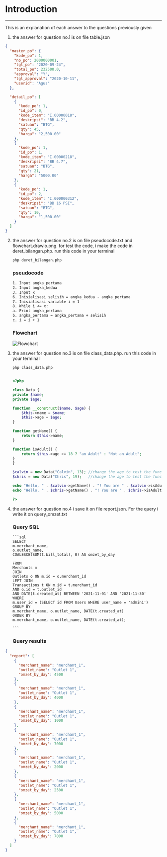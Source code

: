 # Introduction

---

This is an explanation of each answer to the questions previously given

1. the answer for question no.1 is on file table.json

```json
{
  "master_po": {
    "kode_po": 1,
    "no_po": 2000000001,
    "tgl_po": "2020-09-24",
    "total_po": 232500.0,
    "approval": "Y",
    "tgl_approval": "2020-10-11",
    "userid": "Agus"
  },

  "detail_po": [
    {
      "kode_po": 1,
      "id_po": 0,
      "kode_item": "I.00000018",
      "deskripsi": "BB 4.2",
      "satuan": "BTG",
      "qty": 45,
      "harga": "2,500.00"
    },
    {
      "kode_po": 1,
      "id_po": 1,
      "kode_item": "I.00000218",
      "deskripsi": "BB 4.7",
      "satuan": "BTG",
      "qty": 21,
      "harga": "5000.00"
    },
    {
      "kode_po": 1,
      "id_po": 2,
      "kode_item": "I.000000312",
      "deskripsi": "BB 16 PSI",
      "satuan": "BTG",
      "qty": 10,
      "harga": "1,500.00"
    }
  ]
}
```

2.  the answer for question no.2 is on file pseudocode.txt and flowchart.drawio.png. for test the code, i make the code in deret_bilangan.php. run this code in your terminal

    ```bash
    php deret_bilangan.php
    ```

    ### pseudocode

    ```txt
    1. Input angka_pertama
    2. Input angka_kedua
    3. Input x
    6. Inisialisasi selisih = angka_kedua - angka_pertama
    7. Inisialisasi variable i = 1
    8. While i <= x:
    a. Print angka_pertama
    b. angka_pertama = angka_pertama + selisih
    c. i = i + 1
    ```

    ### Flowchart

    ![Flowchart](./flowchart.drawio.png)

3.  the answer for question no.3 is on file class_data.php. run this code in your terminal

    ```bash
    php class_data.php
    ```

    ```php

    <?php

    class Data {
    private $name;
    private $age;

    function __construct($name, $age) {
        $this->name = $name;
        $this->age = $age;
    }

    function getName() {
        return $this->name;
    }

    function isAdult() {
        return $this->age >= 18 ? "an Adult" : "Not an Adult";
    }
    }

    $calvin = new Data("Calvin", 13); //change the age to test the function
    $chris = new Data("Chris", 19);   //change the age to test the function

    echo "Hello, " . $calvin->getName() . "! You are " . $calvin->isAdult() . PHP_EOL;
    echo "Hello, " . $chris->getName() . "! You are " . $chris->isAdult() . PHP_EOL;

    ?>

    ```

4.  the answer for question no.4 i save it on file report.json. For the query i write it on query_omzet.txt

    ### Query SQL

        ```sql
        SELECT
        m.merchant_name,
        o.outlet_name,
        COALESCE(SUM(t.bill_total), 0) AS omzet_by_day

        FROM
        Merchants m
        JOIN
        Outlets o ON m.id = o.merchant_id
        LEFT JOIN
        Transactions t ON m.id = t.merchant_id
        AND o.id = t.outlet_id
        AND DATE(t.created_at) BETWEEN '2021-11-01' AND '2021-11-30'
        WHERE
        m.user_id = (SELECT id FROM Users WHERE user_name = 'admin1')
        GROUP BY
        m.merchant_name, o.outlet_name, DATE(t.created_at)
        ORDER BY
        m.merchant_name, o.outlet_name, DATE(t.created_at);

        ```

    ### Query results

```json
{
  "report": [
    {
      "merchant_name": "merchant_1",
      "outlet_name": "Outlet 1",
      "omzet_by_day": 4500
    },
    {
      "merchant_name": "merchant_1",
      "outlet_name": "Outlet 1",
      "omzet_by_day": 4000
    },
    {
      "merchant_name": "merchant_1",
      "outlet_name": "Outlet 1",
      "omzet_by_day": 1000
    },
    {
      "merchant_name": "merchant_1",
      "outlet_name": "Outlet 1",
      "omzet_by_day": 7000
    },
    {
      "merchant_name": "merchant_1",
      "outlet_name": "Outlet 1",
      "omzet_by_day": 2000
    },
    {
      "merchant_name": "merchant_1",
      "outlet_name": "Outlet 1",
      "omzet_by_day": 2500
    },
    {
      "merchant_name": "merchant_1",
      "outlet_name": "Outlet 1",
      "omzet_by_day": 5000
    },
    {
      "merchant_name": "merchant_1",
      "outlet_name": "Outlet 1",
      "omzet_by_day": 7000
    }
  ]
}
```
